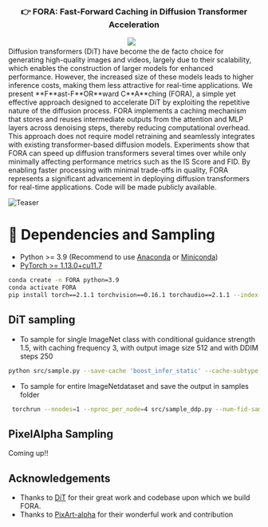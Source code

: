 
### <div align="center">👉 FORA: Fast-Forward Caching in Diffusion Transformer Acceleration<div> 
<div align="center">
<a href="https://arxiv.org/abs/2407.01425"><img src="https://img.shields.io/static/v1?label=Paper&message=Arxiv:FORA&color=red&logo=arxiv"></a> &ensp;
</div>
Diffusion transformers (DiT) have become the de facto choice for generating high-quality images and videos, largely due to their scalability, which enables the construction of larger models for enhanced performance. However, the increased size of these models leads to higher inference costs, making them less attractive for real-time applications. We present **F**ast-F**OR**ward C**A**ching (FORA), a simple yet effective approach designed to accelerate DiT by exploiting the repetitive nature of the diffusion process. FORA implements a caching mechanism that stores and reuses intermediate outputs from the attention and MLP layers across denoising steps, thereby reducing computational overhead. This approach does not require model retraining and seamlessly integrates with existing transformer-based diffusion models. Experiments show that FORA can speed up diffusion transformers several times over while only minimally affecting performance metrics such as the IS Score and FID. By enabling faster processing with minimal trade-offs in quality, FORA represents a significant advancement in deploying diffusion transformers for real-time applications. Code will be made publicly available.

![Teaser](FORA_teaser.png)

# 🔧 Dependencies and Sampling

- Python >= 3.9 (Recommend to use [Anaconda](https://www.anaconda.com/download/#linux) or [Miniconda](https://docs.conda.io/en/latest/miniconda.html))
- [PyTorch >= 1.13.0+cu11.7](https://pytorch.org/)
```bash
conda create -n FORA python=3.9
conda activate FORA
pip install torch==2.1.1 torchvision==0.16.1 torchaudio==2.1.1 --index-url https://download.pytorch.org/whl/cu118
```
## DiT sampling
- To sample for single ImageNet class with conditional guidance strength 1.5, with caching frequency 3, with output image size 512 and with DDIM steps 250
```bash
python src/sample.py --save-cache 'boost_infer_static' --cache-subtype 'default' --cache-threshold '3' --image-size 512 --seed 1 --cfg-scale 1.5 --num-sampling-steps 250
```
- To sample for entire ImageNetdataset and save the output in samples folder
```bash
 torchrun --nnodes=1 --nproc_per_node=4 src/sample_ddp.py --num-fid-samples 50000 --save-cache 'boost_infer_static' --cache-subtype 'default' --cache-threshold '3' --image-size 256 --per-proc-batch-size 4 --sample-dir 'samples' --cfg-scale 1.5 --num-sampling-steps 250
```

## PixelAlpha Sampling
Coming up!!
## Acknowledgements
- Thanks to [DiT](https://github.com/facebookresearch/DiT) for their great work and codebase upon which we build FORA.
- Thanks to [PixArt-alpha](https://github.com/PixArt-alpha/PixArt-alpha) for their wonderful work and contribution

